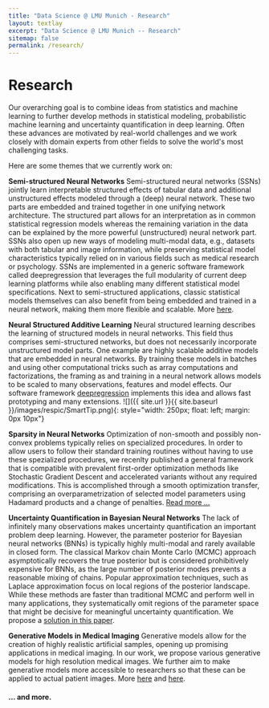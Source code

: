 ```yaml
---
title: "Data Science @ LMU Munich - Research"
layout: textlay
excerpt: "Data Science @ LMU Munich -- Research"
sitemap: false
permalink: /research/
---
```


# Research

Our overarching goal is to combine ideas from statistics and machine learning to further develop methods in statistical modeling, probabilistic machine learning and uncertainty quantification in deep learning. Often these advances are motivated by real-world challenges and we work closely with domain experts from other fields to solve the world's most challenging tasks.

Here are some themes that we currently work on:

**Semi-structured Neural Networks** Semi-structured neural networks (SSNs) jointly learn interpretable structured effects of tabular data and additional unstructured effects modeled through a (deep) neural network. These two parts are embedded and trained together in one unifying network architecture. The structured part allows for an interpretation as in common statistical regression models whereas the remaining variation in the data can be explained by the more powerful (unstructured) neural network part. SSNs also open up new ways of modeling multi-modal data, e.g., datasets with both tabular and image information, while preserving statistical model characteristics typically relied on in various fields such as medical research or psychology. SSNs are implemented in a generic software framework called deepregression that leverages the full modularity of current deep learning platforms while also enabling many different statistical model specifications. Next to semi-structured applications, classic statistical models themselves can also benefit from being embedded and trained in a neural network, making them more flexible and scalable. More [here](https://www.tandfonline.com/doi/abs/10.1080/00031305.2022.2164054).

**Neural Structured Additive Learning** Neural structured learning describes the learning of structured models in neural networks. This field thus comprises semi-structured networks, but does not necessarily incorporate unstructured model parts. One example are highly scalable additive models that are embedded in neural networks. By training these models in batches and using other computational tricks such as array computations and factorizations, the framing as and training in a neural network allows models to be scaled to many observations, features and model effects. Our software framework [deepregression](https://github.com/neural-structured-additive-learning/deepregression) implements this idea and allows fast prototyping and many extensions. 
![]({{ site.url }}{{ site.baseurl }}/images/respic/SmartTip.png){: style="width: 250px; float: left; margin: 0px  10px"}

**Sparsity in Neural Networks** Optimization of non-smooth and possibly non-convex problems typically relies on specialized procedures. In order to allow users to follow their standard training routines without having to use these spezialized procedures, we recenlty published a general framework that is compatible with prevalent first-order optimization methods like Stochastic Gradient Descent and accelerated variants without any required modifications. This is accomplished through a smooth optimization transfer, comprising an overparametrization of selected model parameters using Hadamard products and a change of penalties. [Read more ...](https://arxiv.org/abs/2307.03571)

**Uncertainty Quantification in Bayesian Neural Networks** The lack of infinitely many observations makes uncertainty quantification an important problem deep learning. However, the parameter posterior for Bayesian neural networks (BNNs) is typically highly multi-modal and rarely available in closed form. The classical Markov chain Monte Carlo (MCMC) approach asymptotically recovers the true posterior but is considered prohibitively expensive for BNNs, as the large number of posterior modes prevents a reasonable mixing of chains. Popular approximation techniques, such as Laplace approximation focus on local regions of the posterior landscape. While these methods are faster than traditional MCMC and perform well in many applications, they systematically omit regions of the parameter space that might be decisive for meaningful uncertainty quantification. We propose a [solution in this paper](https://arxiv.org/abs/2304.02902).

**Generative Models in Medical Imaging** Generative models allow for the creation of highly realistic artificial samples, opening up promising applications in medical imaging. In our work, we propose various generative models for high resolution medical images. We further aim to make generative models more accessible to researchers so that these can be applied to actual patient images. More [here](https://arxiv.org/pdf/2303.11224.pdf) and [here](https://link.springer.com/chapter/10.1007/978-3-031-25046-0_3).

#### ... and more.
